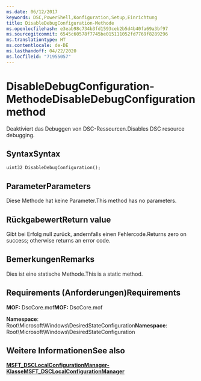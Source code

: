 ```yaml
---
ms.date: 06/12/2017
keywords: DSC,PowerShell,Konfiguration,Setup,Einrichtung
title: DisableDebugConfiguration-Methode
ms.openlocfilehash: e3eab98c734b3fd1593ceb2b5d4b40fa69a3bf97
ms.sourcegitcommit: 6545c60578f7745be015111052fd7769f8289296
ms.translationtype: HT
ms.contentlocale: de-DE
ms.lasthandoff: 04/22/2020
ms.locfileid: "71955057"
---
```

# <a name="disabledebugconfiguration-method"></a><span data-ttu-id="870ed-103">DisableDebugConfiguration-Methode</span><span class="sxs-lookup"><span data-stu-id="870ed-103">DisableDebugConfiguration method</span></span>

<span data-ttu-id="870ed-104">Deaktiviert das Debuggen von DSC-Ressourcen.</span><span class="sxs-lookup"><span data-stu-id="870ed-104">Disables DSC resource debugging.</span></span>

## <a name="syntax"></a><span data-ttu-id="870ed-105">Syntax</span><span class="sxs-lookup"><span data-stu-id="870ed-105">Syntax</span></span>

```mof
uint32 DisableDebugConfiguration();
```

## <a name="parameters"></a><span data-ttu-id="870ed-106">Parameter</span><span class="sxs-lookup"><span data-stu-id="870ed-106">Parameters</span></span>

<span data-ttu-id="870ed-107">Diese Methode hat keine Parameter.</span><span class="sxs-lookup"><span data-stu-id="870ed-107">This method has no parameters.</span></span>

## <a name="return-value"></a><span data-ttu-id="870ed-108">Rückgabewert</span><span class="sxs-lookup"><span data-stu-id="870ed-108">Return value</span></span>

<span data-ttu-id="870ed-109">Gibt bei Erfolg null zurück, andernfalls einen Fehlercode.</span><span class="sxs-lookup"><span data-stu-id="870ed-109">Returns zero on success; otherwise returns an error code.</span></span>

## <a name="remarks"></a><span data-ttu-id="870ed-110">Bemerkungen</span><span class="sxs-lookup"><span data-stu-id="870ed-110">Remarks</span></span>

<span data-ttu-id="870ed-111">Dies ist eine statische Methode.</span><span class="sxs-lookup"><span data-stu-id="870ed-111">This is a static method.</span></span>

## <a name="requirements"></a><span data-ttu-id="870ed-112">Requirements (Anforderungen)</span><span class="sxs-lookup"><span data-stu-id="870ed-112">Requirements</span></span>

<span data-ttu-id="870ed-113">**MOF:** DscCore.mof</span><span class="sxs-lookup"><span data-stu-id="870ed-113">**MOF:** DscCore.mof</span></span>

<span data-ttu-id="870ed-114">**Namespace**: Root\Microsoft\Windows\DesiredStateConfiguration</span><span class="sxs-lookup"><span data-stu-id="870ed-114">**Namespace**: Root\Microsoft\Windows\DesiredStateConfiguration</span></span>

## <a name="see-also"></a><span data-ttu-id="870ed-115">Weitere Informationen</span><span class="sxs-lookup"><span data-stu-id="870ed-115">See also</span></span>

[<span data-ttu-id="870ed-116">**MSFT_DSCLocalConfigurationManager-Klasse**</span><span class="sxs-lookup"><span data-stu-id="870ed-116">**MSFT_DSCLocalConfigurationManager**</span></span>](msft-dsclocalconfigurationmanager.md)
